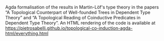 Agda formalisation of the results in Martin-Löf's type theory in the papers “A Topological Counterpart of Well-founded Trees in Dependent Type Theory” and “A Topological Reading of Coinductive Predicates in Dependent Type Theory”. An HTML rendering of the code is available at https://pietrosabelli.github.io/topological-co-induction-agda-html/everything.html
